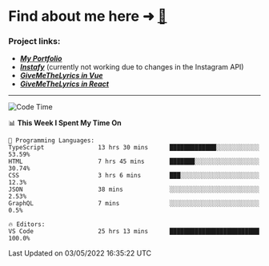 # Find about me here ➜ [🧑](https://pauabella.dev)

### Project links:
- ***[My Portfolio](https://pauabella.dev)***
- ***[Instafy](https://instafy.me)*** (currently not working due to changes in the Instagram API)
- ***[GiveMeTheLyrics in Vue](https://lyrics.pauabella.dev)***
- ***[GiveMeTheLyrics in React](https://pauabella.dev/GiveMeTheLyrics)***

---
<!--START_SECTION:waka-->
![Code Time](http://img.shields.io/badge/Code%20Time-1%2C010%20hrs%2032%20mins-blue)

📊 **This Week I Spent My Time On** 

```text
💬 Programming Languages: 
TypeScript               13 hrs 30 mins      █████████████░░░░░░░░░░░░   53.59% 
HTML                     7 hrs 45 mins       ███████░░░░░░░░░░░░░░░░░░   30.74% 
CSS                      3 hrs 6 mins        ███░░░░░░░░░░░░░░░░░░░░░░   12.3% 
JSON                     38 mins             ░░░░░░░░░░░░░░░░░░░░░░░░░   2.53% 
GraphQL                  7 mins              ░░░░░░░░░░░░░░░░░░░░░░░░░   0.5%

🔥 Editors: 
VS Code                  25 hrs 13 mins      █████████████████████████   100.0%

```


 Last Updated on 03/05/2022 16:35:22 UTC
<!--END_SECTION:waka-->
